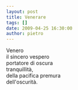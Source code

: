 ```yaml
---
layout: post
title: Venerare
tags: []
date: 2009-04-25 16:30:00
author: pietro
---
```

Venero<br/>il sincero vespero<br/>portatore di oscura<br/>tranquillità,<br/>della pacifica premura<br/>dell'oscurità.
